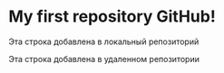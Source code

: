 # My first repository GitHub!

Эта строка добавлена в локальный репозиторий

Эта строка добавлена в удаленном репозитории
